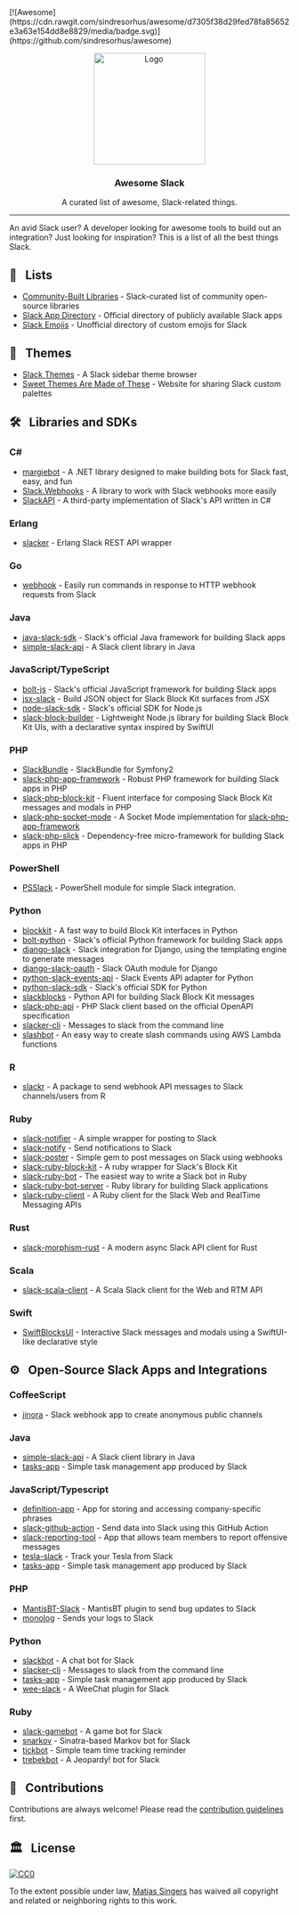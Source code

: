 <div class="github-widget" data-repo="matiassingers/awesome-slack"></div>
<script async src="https://pagead2.googlesyndication.com/pagead/js/adsbygoogle.js"></script><ins class="adsbygoogle" style="display:block" data-ad-client="ca-pub-6890694312814945" data-ad-slot="5473692530" data-ad-format="auto"  data-full-width-responsive="true"></ins><script>(adsbygoogle = window.adsbygoogle || []).push({});</script>
[![Awesome](https://cdn.rawgit.com/sindresorhus/awesome/d7305f38d29fed78fa85652e3a63e154dd8e8829/media/badge.svg)](https://github.com/sindresorhus/awesome)

<p align="center">
    <img src="https://raw.githubusercontent.com/matiassingers/awesome-slack/master/awesome-slack-pink.png" alt="Logo" width="200px">
</p>

<p align="center">
    <h3 align="center">Awesome Slack</h3>
</p>

<p align="center">
    A curated list of awesome, Slack-related things.
</p>

***

An avid Slack user? A developer looking for awesome tools to build out an integration? Just looking for inspiration? This is a list of all the best things Slack. 


## :pencil: &nbsp; Lists
- [Community-Built Libraries](https://api.slack.com/community) - Slack-curated list of community open-source libraries
- [Slack App Directory](https://slack.com/apps) - Official directory of publicly available Slack apps 
- [Slack Emojis](https://emoji.gg) - Unofficial directory of custom emojis for Slack

## :art: &nbsp; Themes

- [Slack Themes](http://slackthemes.net/) - A Slack sidebar theme browser
- [Sweet Themes Are Made of These](http://sweetthemesaremadeofthe.se/) - Website for sharing Slack custom palettes

## :hammer_and_wrench: &nbsp; Libraries and SDKs

### C&#35;

- [margiebot](https://github.com/jammerware/margiebot) - A .NET library designed to make building bots for Slack fast, easy, and fun
- [Slack.Webhooks](https://github.com/nerdfury/Slack.Webhooks) - A library to work with Slack webhooks more easily
- [SlackAPI](https://github.com/Inumedia/SlackAPI) - A third-party implementation of Slack's API written in C#

### Erlang

- [slacker](https://github.com/julienXX/slacker) - Erlang Slack REST API wrapper

### Go

- [webhook](https://github.com/adnanh/webhook) - Easily run commands in response to HTTP webhook requests from Slack

### Java

- [java-slack-sdk](https://github.com/slackapi/java-slack-sdk) - Slack's official Java framework for building Slack apps
- [simple-slack-api](https://github.com/Ullink/simple-slack-api) - A Slack client library in Java

### JavaScript/TypeScript

- [bolt-js](https://github.com/slackapi/bolt-js) - Slack's official JavaScript framework for building Slack apps
- [jsx-slack](https://github.com/yhatt/jsx-slack) - Build JSON object for Slack Block Kit surfaces from JSX
- [node-slack-sdk](https://github.com/slackapi/node-slack-sdk) - Slack's official SDK for Node.js 
- [slack-block-builder](https://github.com/raycharius/slack-block-builder) - Lightweight Node.js library for building Slack Block Kit UIs, with a declarative syntax inspired by SwiftUI

### PHP

- [SlackBundle](https://github.com/DZunke/SlackBundle) - SlackBundle for Symfony2
- [slack-php-app-framework](https://github.com/slack-php/slack-php-app-framework) - Robust PHP framework for building Slack apps in PHP
- [slack-php-block-kit](https://github.com/jeremeamia/slack-block-kit) - Fluent interface for composing Slack Block Kit messages and modals in PHP 
- [slack-php-socket-mode](https://github.com/slack-php/slack-php-socket-mode) - A Socket Mode implementation for [slack-php-app-framework](https://github.com/slack-php/slack-php-app-framework)
- [slack-php-slick](https://github.com/slack-php/slack-php-slick) - Dependency-free micro-framework for building Slack apps in PHP   

### PowerShell

- [PSSlack](https://github.com/RamblingCookieMonster/PSSlack) -  PowerShell module for simple Slack integration.

### Python

- [blockkit](https://github.com/imryche/blockkit) - A fast way to build Block Kit interfaces in Python
- [bolt-python](https://github.com/slackapi/bolt-python) - Slack's official Python framework for building Slack apps
- [django-slack](https://github.com/lamby/django-slack) - Slack integration for Django, using the templating engine to generate messages
- [django-slack-oauth](https://github.com/izdi/django-slack-oauth) - Slack OAuth module for Django
- [python-slack-events-api](https://github.com/slackapi/python-slack-events-api) - Slack Events API adapter for Python 
- [python-slack-sdk](https://github.com/slackapi/python-slack-sdk) - Slack's official SDK for Python
- [slackblocks](https://github.com/nicklambourne/slackblocks) - Python API for building Slack Block Kit messages
- [slack-php-api](https://github.com/jolicode/slack-php-api) - PHP Slack client based on the official OpenAPI specification 
- [slacker-cli](https://github.com/juanpabloaj/slacker-cli) - Messages to slack from the command line
- [slashbot](https://github.com/ebrassell/slashbot) - An easy way to create slash commands using AWS Lambda functions

### R

- [slackr](https://github.com/hrbrmstr/slackr) - A package to send webhook API messages to Slack channels/users from R

### Ruby

- [slack-notifier](https://github.com/stevenosloan/slack-notifier) - A simple wrapper for posting to Slack
- [slack-notify](https://github.com/sosedoff/slack-notify) - Send notifications to Slack
- [slack-poster](https://github.com/rikas/slack-poster) - Simple gem to post messages on Slack using webhooks
- [slack-ruby-block-kit](https://github.com/CGA1123/slack-ruby-block-kit) - A ruby wrapper for Slack's Block Kit
- [slack-ruby-bot](https://github.com/dblock/slack-ruby-bot) - The easiest way to write a Slack bot in Ruby
- [slack-ruby-bot-server](https://github.com/slack-ruby/slack-ruby-bot-server) - Ruby library for building Slack applications
- [slack-ruby-client](https://github.com/dblock/slack-ruby-client) - A Ruby client for the Slack Web and RealTime Messaging APIs

### Rust

- [slack-morphism-rust](https://github.com/abdolence/slack-morphism-rust) - A modern async Slack API client for Rust

### Scala

- [slack-scala-client](https://github.com/gilbertw1/slack-scala-client) - A Scala Slack client for the Web and RTM API

### Swift

- [SwiftBlocksUI](https://github.com/SwiftBlocksUI/SwiftBlocksUI/) - Interactive Slack messages and modals using a SwiftUI-like declarative style

## :gear: &nbsp; Open-Source Slack Apps and Integrations

### CoffeeScript

- [jinora](https://github.com/sdslabs/jinora) - Slack webhook app to create anonymous public channels

### Java

- [simple-slack-api](https://github.com/Ullink/simple-slack-api) - A Slack client library in Java
- [tasks-app](https://github.com/slackapi/tasks-app) - Simple task management app produced by Slack

### JavaScript/Typescript

- [definition-app](https://github.com/slackapi/definition-app) - App for storing and accessing company-specific phrases
- [slack-github-action](https://github.com/slackapi/slack-github-action) - Send data into Slack using this GitHub Action
- [slack-reporting-tool](https://github.com/slackapi/slack-reporting-tool) - App that allows team members to report offensive messages
- [tesla-slack](https://github.com/heikkipora/tesla-slack) - Track your Tesla from Slack
- [tasks-app](https://github.com/slackapi/tasks-app) - Simple task management app produced by Slack

### PHP

- [MantisBT-Slack](https://github.com/infojunkie/MantisBT-Slack) - MantisBT plugin to send bug updates to Slack
- [monolog](https://github.com/Seldaek/monolog) - Sends your logs to Slack  

### Python

- [slackbot](https://github.com/lins05/slackbot) - A chat bot for Slack
- [slacker-cli](https://github.com/juanpabloaj/slacker-cli) - Messages to slack from the command line
- [tasks-app](https://github.com/slackapi/tasks-app) - Simple task management app produced by Slack
- [wee-slack](https://github.com/rawdigits/wee-slack) - A WeeChat plugin for Slack

### Ruby

- [slack-gamebot](https://github.com/dblock/slack-gamebot) - A game bot for Slack
- [snarkov](https://github.com/gesteves/snarkov) - Sinatra-based Markov bot for Slack
- [tickbot](https://github.com/barryf/tickbot) - Simple team time tracking reminder
- [trebekbot](https://github.com/gesteves/trebekbot) - A Jeopardy! bot for Slack

## :busts_in_silhouette: &nbsp; Contributions

Contributions are always welcome! Please read the [contribution guidelines](https://github.com/matiassingers/awesome-slack/blob/master/contributing.md) first.

## :classical_building: &nbsp; License

[![CC0](https://licensebuttons.net/p/zero/1.0/88x31.png)](http://creativecommons.org/publicdomain/zero/1.0/)

To the extent possible under law, [Matias Singers](http://mts.io) has waived all copyright and related or neighboring rights to this work.